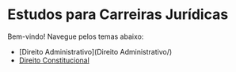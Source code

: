 # Estudos para Carreiras Jurídicas  
Bem-vindo! Navegue pelos temas abaixo:  
- [Direito Administrativo](Direito Administrativo/)
- [Direito Constitucional](Direito-Constitucional/)
